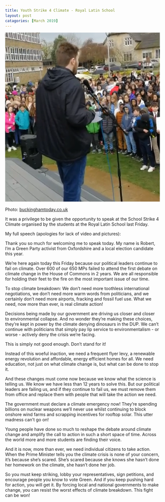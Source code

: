 ```yaml
---
title: Youth Strike 4 Climate - Royal Latin School
layout: post
catagories: [March 2019]
---
```


![Students at the school stike](/images/robertspeakingatroyallatinstrike.png)

Photo: [buckinghamtoday.co.uk](https://www.buckinghamtoday.co.uk/news/environment/buckingham-grammar-school-join-global-student-climate-change-protest-1-8854997)

It was a privilege to be given the opportunity to speak at the School Strike 4 Climate organised by the students at the Royal Latin School last Friday.

My full speech (apologies for lack of video and pictures):

Thank you so much for welcoming me to speak today. My name is Robert, I’m a Green Party activist from Oxfordshire and a local election candidate this year. 

We’re here again today this Friday because our political leaders continue to fail on climate. Over 600 of our 650 MPs failed to attend the first debate on climate change in the House of Commons in 2 years. We are all responsible for holding their feet to the fire on the most important issue of our time.

To stop climate breakdown: We don’t need more toothless international negotiations, we don’t need more warm words from politicians, and we certainly don’t need more airports, fracking and fossil fuel use. What we need, now more than ever, is real climate action!

Decisions being made by our government are driving us closer and closer to environmental collapse. And no wonder they’re making these choices, they’re kept in power by the climate denying dinosaurs in the DUP. We can’t continue with politicians that simply pay lip service to environmentalism - or worse - actively deny the crisis we’re facing. 

This is simply not good enough. Don’t stand for it!

Instead of this woeful inaction, we need a frequent flyer levy, a renewable energy revolution and affordable, energy efficient homes for all. We need education, not just on what climate change is, but what can be done to stop it. 

And these changes must come now because we know what the science is telling us. We know we have less than 12 years to solve this. But our political leaders are failing us, and if they continue to fail us, we must remove them from office and replace them with people that will take the action we need.

The government must declare a climate emergency now! They’re spending billions on nuclear weapons we’ll never use whilst continuing to block onshore wind farms and scrapping incentives for rooftop solar. This utter madness can’t go on! 

Young people have done so much to reshape the debate around climate change and amplify the call to action in such a short space of time. Across the world more and more students are finding their voice.

And it is now, more than ever, we need individual citizens to take action. When the Prime Minister tells you the climate crisis is none of your concern, it’s because she’s scared. She’s scared because she knows she hasn’t done her homework on the climate, she hasn’t done her job. 

So you must keep striking, lobby your representatives, sign petitions, and encourage people you know to vote Green. And if you keep pushing hard for action, you will get it. By forcing local and national governments to make change, you can resist the worst effects of climate breakdown. This fight can be won!


